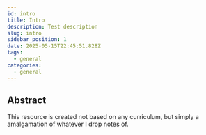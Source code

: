 ```yaml
---
id: intro
title: Intro
description: Test description
slug: intro
sidebar_position: 1
date: 2025-05-15T22:45:51.828Z
tags:
  - general
categories:
  - general
---
```


## Abstract

This resource is created not based on any curriculum, but simply a amalgamation of whatever I drop notes of.
